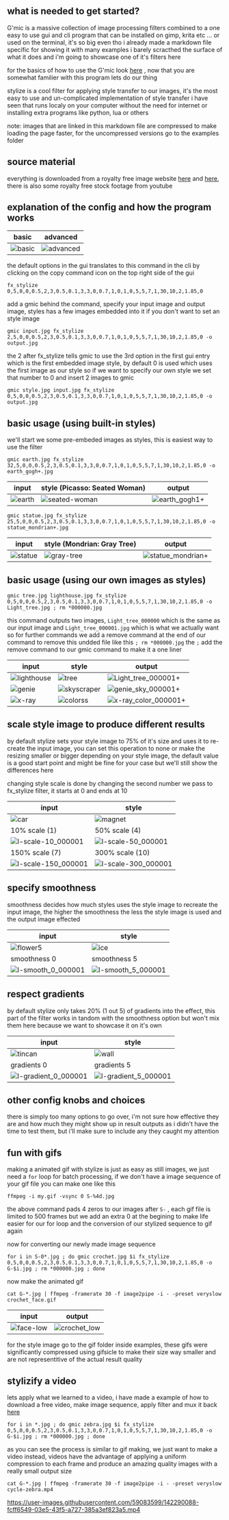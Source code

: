 ## what is needed to get started?
G'mic is a massive collection of image processing filters combined to a one easy to use gui and cli program that can be installed on gimp, krita etc ... or used on the terminal, it's so big even tho i already made a markdown file specific for showing it with many examples i barely scracthed the surface of what it does and i'm going to showcase one of it's filters here

for the basics of how to use the G'mic look [here](https://github.com/junguler/_image-manipulation/tree/main/G'mic) , now that you are somewhat familier with this program lets do our thing

stylize is a cool filter for applying style transfer to our images, it's the most easy to use and un-complicated implementation of style transfer i have seen that runs localy on your computer without the need for internet or installing extra programs like python, lua or others

note: images that are linked in this markdown file are compressed to make loading the page faster, for the uncompressed versions go to the examples folder

## source material
everything is downloaded from a royalty free image website [here](https://free-images.com/) and [here](https://www.rawpixel.com/free-images), there is also some royalty free stock footage from youtube

## explanation of the config and how the program works
| basic | advanced | 
| --- | --- |
| ![basic](https://user-images.githubusercontent.com/59083599/142251747-87337ed0-7a59-4461-addb-bcc2de4bfbed.png) | ![advanced](https://user-images.githubusercontent.com/59083599/142251780-644e1b0a-aa69-4109-b949-4ff65153533f.png) |

the default options in the gui translates to this command in the cli by clicking on the copy command icon on the top right side of the gui
```
fx_stylize 0,5,0,0,0.5,2,3,0.5,0.1,3,3,0,0.7,1,0,1,0,5,5,7,1,30,10,2,1.85,0
```
add a gmic behind the command, specify your input image and output image, styles has a few images embedded into it if you don't want to set an style image

```
gmic input.jpg fx_stylize 2,5,0,0,0.5,2,3,0.5,0.1,3,3,0,0.7,1,0,1,0,5,5,7,1,30,10,2,1.85,0 -o output.jpg
```
the 2 after fx_stylize tells gmic to use the 3rd option in the first gui entry which is the first embedded image style, by default 0 is used which uses the first image as our style so if we want to specify our own style we set that number to 0 and insert 2 images to gmic
```
gmic style.jpg input.jpg fx_stylize 0,5,0,0,0.5,2,3,0.5,0.1,3,3,0,0.7,1,0,1,0,5,5,7,1,30,10,2,1.85,0 -o output.jpg
```

## basic usage (using built-in styles)
we'll start we some pre-embeded images as styles, this is easiest way to use the filter
```
gmic earth.jpg fx_stylize 32,5,0,0,0.5,2,3,0.5,0.1,3,3,0,0.7,1,0,1,0,5,5,7,1,30,10,2,1.85,0 -o earth_gogh+.jpg
```
| input | style (Picasso: Seated Woman) |  output | 
| --- | --- | --- |
| ![earth](https://user-images.githubusercontent.com/59083599/142257831-d3b92d15-a48b-4236-bc98-b105fad1c71d.jpg) | ![seated-woman](https://user-images.githubusercontent.com/59083599/142258697-e29dc7a4-b063-49ae-8633-aa46ce92ffdd.jpg) | ![earth_gogh1+](https://user-images.githubusercontent.com/59083599/142258296-d0c19057-268a-4b55-aeee-7848abde5fd8.jpg) |

```
gmic statue.jpg fx_stylize 25,5,0,0,0.5,2,3,0.5,0.1,3,3,0,0.7,1,0,1,0,5,5,7,1,30,10,2,1.85,0 -o statue_mondrian+.jpg
```
| input | style (Mondrian: Gray Tree) |  output | 
| --- | --- | --- |
| ![statue](https://user-images.githubusercontent.com/59083599/142259582-c6ac9d8d-4c38-42cd-9c44-22e674addb2b.jpg) | ![gray-tree](https://user-images.githubusercontent.com/59083599/142259637-6a8cdc2d-5580-440c-a3e1-686f23854731.jpg) | ![statue_mondrian+](https://user-images.githubusercontent.com/59083599/142259678-3f184ae3-b7d2-42a4-9e84-53d76bd138b7.jpg) |

## basic usage (using our own images as styles)
```
gmic tree.jpg lighthouse.jpg fx_stylize 0,5,0,0,0.5,2,3,0.5,0.1,3,3,0,0.7,1,0,1,0,5,5,7,1,30,10,2,1.85,0 -o Light_tree.jpg ; rm *000000.jpg
```
this command outputs two images, `Light_tree_000000` which is the same as our input image and `Light_tree_000001.jpg` which is what we actually want so for further commands we add a remove command at the end of our command to remove this undded file like this `; rm *000000.jpg` the `;` add the remove command to our gmic command to make it a one liner

| input | style |  output | 
| --- | --- | --- |
| ![lighthouse](https://user-images.githubusercontent.com/59083599/142261240-04c46041-153a-49e7-bc67-1f53dc5f9c09.jpg) | ![tree](https://user-images.githubusercontent.com/59083599/142261261-96e40765-9668-417f-be2d-2750423147c7.jpg) | ![Light_tree_000001+](https://user-images.githubusercontent.com/59083599/142262867-65fb5b74-48b4-450f-87e6-f920d79b0fc1.jpg) |
| ![genie](https://user-images.githubusercontent.com/59083599/142262316-a205e42c-11bd-4a49-af5b-edaf0fc167cb.jpg) | ![skyscraper](https://user-images.githubusercontent.com/59083599/142262433-e4deb6ce-8786-46dc-9291-46268bdb395d.jpg) | ![genie_sky_000001+](https://user-images.githubusercontent.com/59083599/142262911-2c182840-0a4d-49bf-8025-b5a1c1e562bf.jpg) |
| ![x-ray](https://user-images.githubusercontent.com/59083599/142265080-a3f49d5c-2284-44f6-9354-4e1cbc8bfd2b.jpg) | ![colorss](https://user-images.githubusercontent.com/59083599/142265108-71d1b61d-519e-465d-b599-4b8a944b6f80.jpg) | ![x-ray_color_000001+](https://user-images.githubusercontent.com/59083599/142265142-c6d6f7a7-4f1b-40f5-942a-ba700e48cf8a.jpg) |

## scale style image to produce different results
by default stylize sets your style image to 75% of it's size and uses it to re-create the input image, you can set this operation to none or make the resizing smaller or bigger depending on your style image, the default value is a good start point and might be fine for your case but we'll still show the differences here

changing style scale is done by changing the second number we pass to fx_stylize filter, it starts at 0 and ends at 10

<div align="center">

| input | style |
| --- | --- |
| ![car](https://user-images.githubusercontent.com/59083599/142270495-8fb30e96-8baf-4269-a74c-7af1a12f8629.jpg) | ![magnet](https://user-images.githubusercontent.com/59083599/142270540-af5af17d-6fa7-4bd7-80bc-5baf7a3dcd6a.jpg)
| 10% scale (1) | 50% scale (4) |
| ![l-scale-10_000001](https://user-images.githubusercontent.com/59083599/142270795-fb81face-c795-486a-9dfb-8c2aa64d791e.jpg) | ![l-scale-50_000001](https://user-images.githubusercontent.com/59083599/142270844-0d57bd3e-338d-4b3b-a67b-5693184e5ca8.jpg) | 
| 150% scale (7) | 300% scale (10) |
| ![l-scale-150_000001](https://user-images.githubusercontent.com/59083599/142270961-4ea352ac-b033-42c3-afe4-9420c95bc327.jpg) | ![l-scale-300_000001](https://user-images.githubusercontent.com/59083599/142270995-e5d9b4c4-f691-4a5a-b449-a8a65235550f.jpg) |

</div>
  
## specify smoothness
smoothness decides how much styles uses the style image to recreate the input image, the higher the smoothness the less the style image is used and the output image effected

<div align="center">
  
| input | style |
| --- | --- |
| ![flower5](https://user-images.githubusercontent.com/59083599/142274659-0a2a782a-656c-475d-b5a4-dd7ac56e96da.jpg) | ![ice](https://user-images.githubusercontent.com/59083599/142275517-9b37a72b-ebbe-40f4-87e7-f09625497dac.jpg) | 
| smoothness 0 | smoothness 5 |
| ![l-smooth_0_000001](https://user-images.githubusercontent.com/59083599/142275804-8d23337c-f9bd-441c-a0d5-a1ee8ec74300.jpg) | ![l-smooth_5_000001](https://user-images.githubusercontent.com/59083599/142275851-861cce24-b9a6-4d04-ae5f-3e801e030ab9.jpg) |

</div>
  
## respect gradients
by default stylize only takes 20% (1 out 5) of gradients into the effect, this part of the filter works in tandom with the smoothness option but won't mix them here because we want to showcase it on it's own

<div align="center">
  
| input | style |
| --- | --- |
| ![tincan](https://user-images.githubusercontent.com/59083599/142278864-78ff6cff-512a-4872-9447-5f008b61f0eb.jpg) | ![wall](https://user-images.githubusercontent.com/59083599/142278899-6dfb86e5-7ae3-4691-9706-4a5d650c0b12.jpg) | 
| gradients 0 | gradients 5 |
| ![l-gradient_0_000001](https://user-images.githubusercontent.com/59083599/142279142-9cf64207-6d14-4076-a15d-70dbb27ba331.jpg) | ![l-gradient_5_000001](https://user-images.githubusercontent.com/59083599/142279166-fe70c030-1fa4-4d5b-a9dc-3d99700403e8.jpg) |

</div>
  
## other config knobs and choices
there is simply too many options to go over, i'm not sure how effective they are and how much they might show up in result outputs as i didn't have the time to test them, but i'll make sure to include any they caught my attention

## fun with gifs
making a animated gif with stylize is just as easy as still images, we just need a `for` loop for batch processing, if we don't have a image sequence of your gif file you can make one like this 
```
ffmpeg -i my.gif -vsync 0 S-%4d.jpg
```
the above command pads 4 zeros to our images after `S-` , each gif file is limited to 500 frames but we add an extra 0 at the begining to make life easier for our for loop and the conversion of our stylized sequence to gif again 

now for converting our newly made image sequence
```
for i in S-0*.jpg ; do gmic crochet.jpg $i fx_stylize 0,5,0,0,0.5,2,3,0.5,0.1,3,3,0,0.7,1,0,1,0,5,5,7,1,30,10,2,1.85,0 -o G-$i.jpg ; rm *000000.jpg ; done
```
now make the animated gif
```
cat G-*.jpg | ffmpeg -framerate 30 -f image2pipe -i - -preset veryslow crochet_face.gif
```

| input |  output | 
| --- | --- |
| ![face-low](https://user-images.githubusercontent.com/59083599/142287222-4892d2a4-6963-457a-93b0-f0b141cd6441.gif) | ![crochet_low](https://user-images.githubusercontent.com/59083599/142287356-4fba04cb-bd6d-435c-9160-41b0e558bfe1.gif) |

for the style image go to the gif folder inside examples, these gifs were significantly compressed using gifsicle to make their size way smaller and are not representitive of the actual result quality

## stylizify a video
lets apply what we learned to a video, i have made a example of how to download a free video, make image sequence, apply filter and mux it back [here](https://github.com/junguler/ffmpeg-examples/tree/main/sequence%2C%20manipulate%20%26%20mux%20images)
```
for i in *.jpg ; do gmic zebra.jpg $i fx_stylize 0,5,0,0,0.5,2,3,0.5,0.1,3,3,0,0.7,1,0,1,0,5,5,7,1,30,10,2,1.85,0 -o G-$i.jpg ; rm *000000.jpg ; done 
```
as you can see the process is similar to gif making, we just want to make a video instead, videos have the advantage of applying a uniform compression to each frame and produce an amazing quality images with a really small output size
```
cat G-*.jpg | ffmpeg -framerate 30 -f image2pipe -i - -preset veryslow cycle-zebra.mp4
```

https://user-images.githubusercontent.com/59083599/142290088-fcff6549-03e5-43f5-a727-385a3ef823a5.mp4
